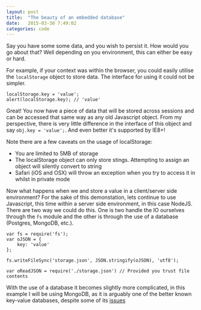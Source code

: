 ```yaml
---
layout: post
title:  "The beauty of an embedded database"
date:   2015-03-30 7:49:02
categories: code
---
```

Say you have some some data, and you wish to persist it. How would you go about that? Well depending on you environment, this can either be easy or hard.

For example, if your context was within the browser, you could easily utilise the `localStorage` object to store data. The interface for using it could not be simpler.

~~~
localStorage.key = 'value';
alert(localStorage.key); // 'value'
~~~

Great! You now have a piece of data that will be stored across sessions and can be accessed that same way as any old Javascript object. From my perspective, there is very little difference in the interface of this object and say `obj.key = 'value';`. And even better it's supported by IE8+!

Note there are a few caveats on the usage of localStorage:

- You are limited to 5MB of storage
- The localStorage object can only store stings. Attempting to assign an object will silently convert to string
- Safari (iOS and OSX) will throw an exception when you try to access it in whilst in private mode

Now what happens when we and store a value in a client/server side environment? For the sake of this demonstation, lets continue to use Javascript, this time within a server side environment, in this case NodeJS. There are two way we could do this. One is two handle the IO ourselves through the `fs` module and the other is through the use of a database (Postgres, MongoDB, etc.).

~~~
var fs = require('fs');
var oJSON = {
    key: 'value'
};

fs.writeFileSync('storage.json', JSON.stringify(oJSON), 'utf8');

var oReadJSON = require('./storage.json') // Provided you trust file contents
~~~

With the use of a database it becomes slightly more complicated, in this example I will be using MongoDB, as it is arguably one of the better known key-value databases, despite some of its [issues](https://www.youtube.com/watch?v=b2F-DItXtZs)